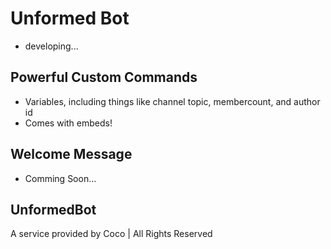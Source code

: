 # Unformed Bot
- developing...
## Powerful Custom Commands
- Variables, including things like channel topic, membercount, and author id
- Comes with embeds!

## Welcome Message
- Comming Soon...

## UnformedBot
A service provided by Coco | All Rights Reserved
